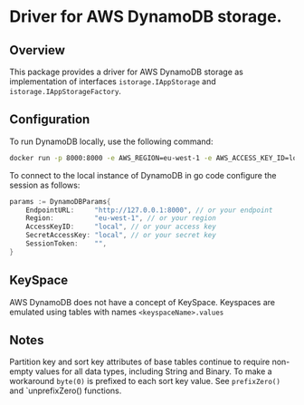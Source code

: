 # Driver for AWS DynamoDB storage.

## Overview

This package provides a driver for AWS DynamoDB storage as implementation of interfaces `istorage.IAppStorage` and `istorage.IAppStorageFactory`.


## Configuration

To run DynamoDB locally, use the following command:

```bash
docker run -p 8000:8000 -e AWS_REGION=eu-west-1 -e AWS_ACCESS_KEY_ID=local -e AWS_SECRET_ACCESS_KEY=local amazon/dynamodb-local
```

To connect to the local instance of DynamoDB in go code configure the session as follows:

```go
params := DynamoDBParams{
    EndpointURL:     "http://127.0.0.1:8000", // or your endpoint
    Region:          "eu-west-1", // or your region
    AccessKeyID:     "local", // or your access key
    SecretAccessKey: "local", // or your secret key
    SessionToken:    "",
}
```

## KeySpace

AWS DynamoDB does not have a concept of KeySpace. Keyspaces are emulated using tables with names `<keyspaceName>.values`

## Notes

Partition key and sort key attributes of base tables continue to require non-empty values for all data types, including String and Binary. To make a workaround `byte(0)` is prefixed to each sort key value. See `prefixZero()` and `unprefixZero() functions.





